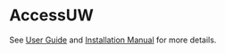 # AccessUW

See [User Guide](https://github.com/xyccc/AccessUw/blob/master/User%20Guide.pdf) and [Installation Manual](https://github.com/xyccc/AccessUw/blob/master/Installation%20Manual.pdf) for more details.
